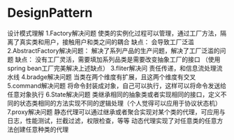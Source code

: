 # DesignPattern
设计模式理解
1.Factory解决问题
  使类的实例化过程可以管理，通过工厂方法，隔离了真实类和用户，接触用户和类之间的耦合
  缺点：
  会导致工厂泛滥
2.AbstractFactory解决问题：
  解决了系列产品的生产问题，解决了工厂泛滥的问题
  缺点：
  没有工厂灵活，需要填加系列品类是需要改变抽象工厂的接口
  （使用spring bean工厂完美解决上述缺点）
3.fliter解决问
  责任传递，和信息流处理流水线
4.bradge解决问题
  当类在两个维度有扩展，且这两个维度有交叉
5.command解决问题
  将命令封装成对象，自己可以执行，这样可以将命令发送给任意对象执行
6.State解决问题
  类继承相同的抽象类或者实现相同的接口，定义不同的状态类相同的方法实现不同的逻辑处理（个人觉得可以应用于协议状态机）
7.proxy解决问题
  静态代理可以通过继承或者聚合实现对某个类的代理，可应用与日志，性能测试，拦截过滤，权限检查，等等
  动态代理实现了对任意类的任意方法创建任意种类的代理
